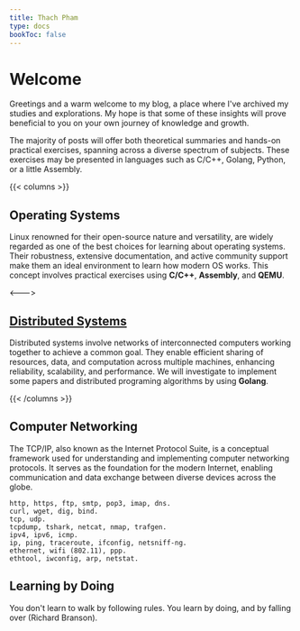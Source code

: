 ```yaml
---
title: Thach Pham
type: docs
bookToc: false
---
```


# Welcome
Greetings and a warm welcome to my blog, a place where I've archived my studies and explorations. My hope is that some of these insights will prove beneficial to you on your own journey of knowledge and growth. 

The majority of posts will offer both theoretical summaries and hands-on practical exercises, spanning across a diverse spectrum of subjects. These exercises may be presented in languages such as C/C++, Golang, Python, or a little Assembly.

{{< columns >}}
## Operating Systems
Linux renowned for their open-source nature and versatility, are widely regarded as one of the best choices for learning about operating systems. Their robustness, extensive documentation, and active community support make them an ideal environment to learn how modern OS works. This concept involves practical exercises using **C/C++**, **Assembly**, and **QEMU**.

<--->

## [Distributed Systems](/docs/distributed-system/)
Distributed systems involve networks of interconnected computers working together to achieve a common goal. They enable efficient sharing of resources, data, and computation across multiple machines, enhancing reliability, scalability, and performance. We will investigate to implement some papers and distributed programing algorithms by using **Golang**.

{{< /columns >}}


## Computer Networking
The TCP/IP, also known as the Internet Protocol Suite, is a conceptual framework used for understanding and implementing computer networking protocols. It serves as the foundation for the modern Internet, enabling communication and data exchange between diverse devices across the globe.

```
http, https, ftp, smtp, pop3, imap, dns.
curl, wget, dig, bind.
tcp, udp.
tcpdump, tshark, netcat, nmap, trafgen.
ipv4, ipv6, icmp.
ip, ping, traceroute, ifconfig, netsniff-ng.
ethernet, wifi (802.11), ppp.
ethtool, iwconfig, arp, netstat.
```

## Learning by Doing
You don't learn to walk by following rules. You learn by doing, and by falling over (Richard Branson).
